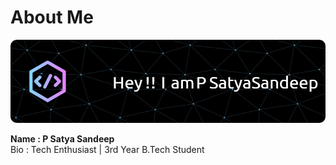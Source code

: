 # About Me
![Header](./header-image.png)

__Name : P Satya Sandeep<br>__
Bio : Tech Enthusiast | 3rd Year B.Tech Student<br>
